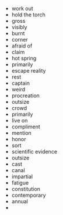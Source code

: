 - work out
- hold the torch
- gross
- visibly
- burnt
- corner
- afraid of
- claim
- hot spring
- primarily
- escape reality
- rest
- captain
- weird
- procreation
- outsize
- crowd
- primarily
- live on
- compliment
- mention
- honor
- sort
- scientific evidence
- outsize
- cast
- canal
- impartial
- fatigue
- constitution
- contemporary
- annual
-